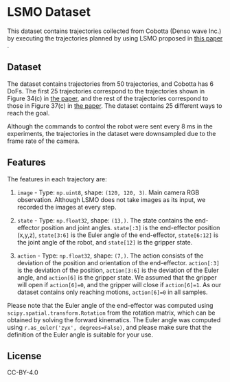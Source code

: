 # LSMO Dataset

This dataset contains trajectories collected from Cobotta (Denso wave Inc.) by executing the trajectories planned by using LSMO proposed in [this paper](https://journals.sagepub.com/doi/full/10.1177/02783649211044405) .

## Dataset
The dataset contains trajectories from 50 trajectories, and Cobotta has 6 DoFs.
The first 25 trajectories correspond to the trajectories shown in Figure 34(c) in [the paper](https://journals.sagepub.com/doi/full/10.1177/02783649211044405), and the rest of the trajectories correspond to those in Figure 37(c) in [the paper](https://journals.sagepub.com/doi/full/10.1177/02783649211044405). The dataset contains 25 different ways to reach the goal.

Although the commands to control the robot were sent every 8 ms in the experiments, the trajectories in the dataset were downsampled due to the frame rate of the camera.

## Features

The features in each trajectory are:
1. `image` - Type: `np.uint8`, shape: `(120, 120, 3)`. Main camera RGB observation. Although LSMO does not take images as its input, we recorded the images at every step.

2. `state` - Type: `np.float32`, shape: `(13,)`. The state contains the end-effector position and joint angles. `state[:3]` is the end-effector position (x,y,z), `state[3:6]`  is the Euler angle of the end-effector, `state[6:12]` is the joint angle of the robot, and `state[12]` is the gripper state.

3. `action` - Type: `np.float32`, shape: `(7,)`. The action consists of the deviation of the position and orientation of the end-effector. `action[:3]` is the deviation of the position, `action[3:6]` is the deviation of the Euler angle, and `action[6]` is the gripper state. We assumed that the gripper will open if `action[6]=0`, and the gripper will close if `action[6]=1`. As our dataset contains only reaching motions, `action[6]=0` in all samples.

Please note that the Euler angle of the end-effector was computed using `scipy.spatial.transform.Rotation` from the rotation matrix, which can be obtained by solving the forward kinematics.
The Euler angle was computed using `r.as_euler('zyx', degrees=False)`, and please make sure that the definition of the Euler angle is suitable for your use. 

## License
CC-BY-4.0